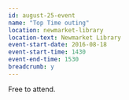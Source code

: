 ```yaml
---
id: august-25-event
name: "Top Time outing"
location: newmarket-library
location-text: Newmarket Library
event-start-date: 2016-08-18
event-start-time: 1430
event-end-time: 1530
breadcrumb: y
---
```

Free to attend.
